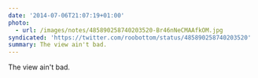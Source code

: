 ```yaml
---
date: '2014-07-06T21:07:19+01:00'
photo:
  - url: /images/notes/485890258740203520-Br46nNeCMAAfkOM.jpg
syndicated: 'https://twitter.com/roobottom/status/485890258740203520'
summary: The view ain't bad.
---
```

The view ain't bad. 
